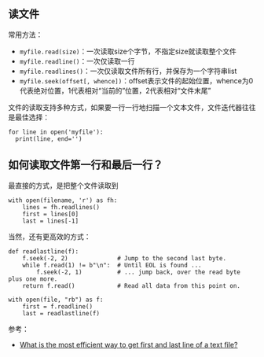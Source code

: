 
## 读文件

常用方法：

- `myfile.read(size)`：一次读取size个字节，不指定size就读取整个文件
- `myfile.readline()`：一次仅读取一行
- `myfile.readlines()`：一次仅读取文件所有行，并保存为一个字符串list
- `myfile.seek(offset[, whence])`：offset表示文件的起始位置，whence为0代表绝对位置，1代表相对“当前的”位置，2代表相对“文件末尾”

文件的读取支持多种方式，如果要一行一行地扫描一个文本文件，文件迭代器往往是最佳选择：

```
for line in open('myfile'):
  print(line, end='')
```


## 如何读取文件第一行和最后一行？

最直接的方式，是把整个文件读取到

```
with open(filename, 'r') as fh:
    lines = fh.readlines()
    first = lines[0]
    last = lines[-1]    
```

当然，还有更高效的方式：

```
def readlastline(f):
    f.seek(-2, 2)              # Jump to the second last byte.
    while f.read(1) != b"\n":  # Until EOL is found ...
        f.seek(-2, 1)          # ... jump back, over the read byte plus one more.
    return f.read()            # Read all data from this point on.
    
with open(file, "rb") as f:
    first = f.readline()
    last = readlastline(f)
```

参考：

- [What is the most efficient way to get first and last line of a text file?](https://stackoverflow.com/questions/3346430/what-is-the-most-efficient-way-to-get-first-and-last-line-of-a-text-file)